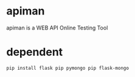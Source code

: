 # apiman
apiman is a WEB API Online Testing Tool

# dependent
`
pip install flask
pip pymongo
pip flask-mongo
`




